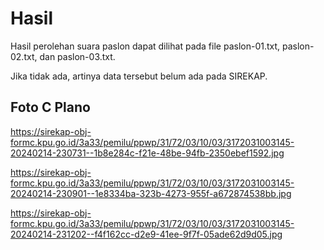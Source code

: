# Hasil

Hasil perolehan suara paslon dapat dilihat pada file paslon-01.txt, paslon-02.txt, dan paslon-03.txt.

Jika tidak ada, artinya data tersebut belum ada pada SIREKAP.

## Foto C Plano

https://sirekap-obj-formc.kpu.go.id/3a33/pemilu/ppwp/31/72/03/10/03/3172031003145-20240214-230731--1b8e284c-f21e-48be-94fb-2350ebef1592.jpg

https://sirekap-obj-formc.kpu.go.id/3a33/pemilu/ppwp/31/72/03/10/03/3172031003145-20240214-230901--1e8334ba-323b-4273-955f-a672874538bb.jpg

https://sirekap-obj-formc.kpu.go.id/3a33/pemilu/ppwp/31/72/03/10/03/3172031003145-20240214-231202--f4f162cc-d2e9-41ee-9f7f-05ade62d9d05.jpg
